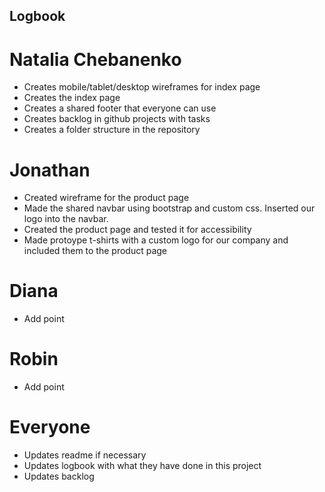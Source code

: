 ## Logbook
# Natalia Chebanenko
- Creates mobile/tablet/desktop wireframes for index page
- Creates the index page
- Creates a shared footer that everyone can use
- Creates backlog in github projects with tasks
- Creates a folder structure in the repository

# Jonathan
- Created wireframe for the product page
- Made the shared navbar using bootstrap and custom css. Inserted our logo into the navbar.
- Created the product page and tested it for accessibility
- Made protoype t-shirts with a custom logo for our company and included them to the product page


# Diana
- Add point
# Robin
- Add point

# Everyone
- Updates readme if necessary
- Updates logbook with what they have done in this project
- Updates backlog
